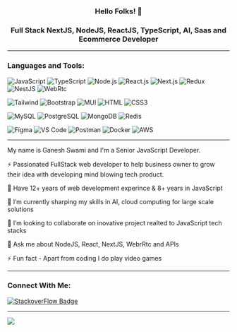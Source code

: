 <h3 align="center"> Hello Folks! 👋 </h3>
<h3 align="center">Full Stack NextJS, NodeJS, ReactJS, TypeScript, AI, Saas and Ecommerce Developer</h3>

---

### Languages and Tools:


![JavaScript](https://img.shields.io/badge/JavaScript-F7DF1E?style=flat-square&logo=javascript&logoColor=black)
![TypeScript](https://img.shields.io/badge/TypeScript-007ACC?style=flat-square&logo=typescript&logoColor=white)
![Node.js](https://img.shields.io/badge/Node.js-43853D?style=flat-square&logo=node.js&logoColor=white)
![React.js](https://img.shields.io/badge/React.js-0081CB?style=flat-square&logo=react&logoColor=61DAFB)
![Next.js](https://img.shields.io/badge/Next.js-f7f7f7?style=flastic&logo=Next.js&logoColor=000000)
![Redux](https://img.shields.io/badge/Redux-black?style=flastic&logo=Redux&logoColor=764ABC)
![NestJS](https://img.shields.io/badge/Nestjs-000000?style=flat-square&logo=nestjs&logoColor=D9224D)
![WebRtc](https://img.shields.io/badge/WebRtc-ddd?style=flat-square&logo=webrtc&logoColor=333333)


![Tailwind](https://img.shields.io/badge/Tailwind-f7f7f7?style=flastic&logo=tailwindcss&logoColor=06B6D4)
![Bootstrap](https://img.shields.io/badge/Bootstrap-563D7C?style=flat-square&logo=bootstrap&logoColor=white)
![MUI](https://img.shields.io/badge/mui-007FFF?style=flastic&logo=mui&logoColor=white)
![HTML](https://img.shields.io/badge/HTML5-E34F26?style=flat-square&logo=html5&logoColor=white)
![CSS3](https://img.shields.io/badge/CSS3-1572B6?style=flat-square&logo=css3&logoColor=white)



![MySQL](https://img.shields.io/badge/MySQL-005C84?style=flat-square&logo=mysql&logoColor=white)
![PostgreSQL](https://img.shields.io/badge/PostgreSQL-31658D?style=flastic&logo=PostgreSQL&logoColor=white)
![MongoDB](https://img.shields.io/badge/MongoDB-F7F7F7?style=flat-square&logo=mongodb&logoColor=49A248)
![Redis](https://img.shields.io/badge/redis-%23DD0031.svg?&style=flat-square&logo=redis&logoColor=white)



![Figma](https://img.shields.io/badge/Figma-f7f7f7?style=flastic&logo=Figma&logoColor=F24E1E)
![VS Code](https://img.shields.io/badge/VisualStudio-2C2B30?style=flastic&logo=VisualStudioCode&logoColor=007ACC)
![Postman](https://img.shields.io/badge/Postman-f7f7f7?style=flastic&logo=Postman&logoColor=FF6C37)
![Docker](https://img.shields.io/badge/Docker-0CC1F3?style=flat-square&logo=docker&logoColor=white)
![AWS](https://img.shields.io/badge/AWS-232F3E?style=flat-square&logo=amazonaws&logoColor=white)

---
 <p align="left">My name is Ganesh Swami and I'm a Senior JavaScript Developer.
  
⚡ Passionated FullStack web developer to help business owner to grow their idea with developing mind blowing tech product.

🌱 Have 12+ years of web development experince & 8+ years in JavaScript

🌱 I’m currently sharping my skills in AI, cloud computing for large scale solutions

👯 I’m looking to collaborate on inovative project realted to JavaScript tech stacks

<!--👨‍💻 All of my projects are available at [my website](https://avinyaweb.com) -->

<!-- 📝 I’m available on [LinkedIn](https://www.linkedin.com/in/ganesh-swami/) -->

👀 Ask me about NodeJS, React, NextJS, WebrRtc and APIs

⚡ Fun fact  - Apart from coding I do play video games


---
### Connect With Me:

<!-- [![Linkedin Badge](https://img.shields.io/badge/LinkedIn-0077B5?style=for-the-badge&logo=linkedin&logoColor=white)](https://www.linkedin.com/in/ganesh-swami/) -->
[![StackoverFlow Badge](https://img.shields.io/badge/StackoverFlow-ddd?style=for-the-badge&logo=stackoverflow&logoColor=F58025)](https://stackoverflow.com/users/5326034/ganesh/)

---

![](https://komarev.com/ghpvc/?username=ganesh-swami&color=brightgreen)

<!--
**ganesh-swami/ganesh-swami** is a ✨ _special_ ✨ repository because its `README.md` (this file) appears on your GitHub profile.

Here are some ideas to get you started:

- 🔭 I’m currently working on ...
- 🌱 I’m currently learning ...
- 👯 I’m looking to collaborate on ...
- 🤔 I’m looking for help with ...
- 💬 Ask me about ...
- 📫 How to reach me: ...
- 😄 Pronouns: ...
- ⚡ Fun fact: ...
-->

